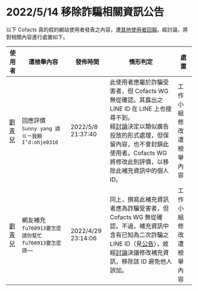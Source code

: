 2022/5/14 移除詐騙相關資訊公告
=========

以下 Cofacts 真的假的網站使用者發表之內容，遭[其他使用者回報](https://docs.google.com/spreadsheets/d/e/2PACX-1vRdcwXdC36xfgXfSMSk527Zbel9A-__vwRXkQ0NjkzSXoSPETCFc7sI7SoaAFdPCfskugtQL-Md8JgH/pubhtml?gid=438362561&single=true)。經討論，將對相關內容進行處置如下。

| 使用者 | 遭檢舉內容 | 發佈時間 | 情形判定 | 處置 |
| ----- | -------- | ------- | ------- | --- |
| [劉青兒](https://cofacts.github.io/community-builder/#/editorworks?showAll=1&day=365&userId=6CbfdYABvUvLpBdg_Hz_) | 回應評價<br>`Sunny yang 請ㄍㄧ我賴I’d:ohje0310` | 2022/5/8 21:37:40 | 此使用者應屬於詐騙受害者，但 Cofacts WG 無從確認。其露出之 LINE ID 在 LINE 上也搜尋不到。<br>經[討論](https://g0v.hackmd.io/R_cEiQ8eRDmQxUss4niJzQ?view#%E9%81%95%E8%A6%8F%E6%AA%A2%E8%88%89%E6%A1%88%E4%BE%8B)決定以類似廣告投放的形式處理，但保留內容，也不會封鎖此使用者。Cofacts WG 將修改此則評價，以移除此補充資訊中的個人 ID。 | 工作小組修改遭檢舉內容 |
| [劉青兒](https://cofacts.github.io/community-builder/#/editorworks?showAll=1&day=365&userId=6CbfdYABvUvLpBdg_Hz_) | 網友補充<br>`fu760913要怎麼請你幫忙 fu760913要怎麼請⋯⋯` | 2022/4/29 23:14:06 | 同上，撰寫此補充資訊者應為詐騙受害者，但 Cofacts WG 無從確認。不過，補充資訊中含有已知為二次詐騙之 LINE ID（見[公告](https://github.com/cofacts/takedowns/blob/master/2022/0508-scam.md)），故經[討論](https://g0v.hackmd.io/R_cEiQ8eRDmQxUss4niJzQ?view#%E9%81%95%E8%A6%8F%E6%AA%A2%E8%88%89%E6%A1%88%E4%BE%8B)決議修改補充資訊，移除該 ID 避免他人誤加。 | 工作小組修改遭檢舉內容 |
